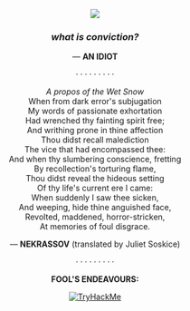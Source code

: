 <div align="center">

![](https://komarev.com/ghpvc/?username=akshayrivers)
### *what is conviction?* ###

—  **AN IDIOT**

<p align="center">· · · · · · · · ·</p>



 *A propos of the Wet Snow*  
 When from dark error's subjugation  
 My words of passionate exhortation  
 Had wrenched thy fainting spirit free;  
 And writhing prone in thine affection  
 Thou didst recall malediction  
 The vice that had encompassed thee:  
 And when thy slumbering conscience, fretting  
 By recollection's torturing flame,  
 Thou didst reveal the hideous setting  
 Of thy life's current ere I came:  
 When suddenly I saw thee sicken,  
 And weeping, hide thine anguished face,  
 Revolted, maddened, horror-stricken,  
 At memories of foul disgrace.

— **NEKRASSOV** (translated by Juliet Soskice)


<p align="center">· · · · · · · · ·</p>


**FOOL'S ENDEAVOURS:**

[![TryHackMe](https://tryhackme-badges.s3.amazonaws.com/akshayforrivers.png?v=6)](https://tryhackme.com/p/akshayforrivers)
</div>


